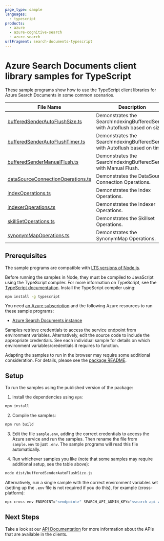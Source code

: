 ```yaml
---
page_type: sample
languages:
  - typescript
products:
  - azure
  - azure-cognitive-search
  - azure-search
urlFragment: search-documents-typescript
---
```


# Azure Search Documents client library samples for TypeScript

These sample programs show how to use the TypeScript client libraries for Azure Search Documents in some common scenarios.

| **File Name**                                                       | **Description**                                                              |
| ------------------------------------------------------------------- | ---------------------------------------------------------------------------- |
| [bufferedSenderAutoFlushSize.ts][bufferedsenderautoflushsize]       | Demonstrates the SearchIndexingBufferedSender with Autoflush based on size.  |
| [bufferedSenderAutoFlushTimer.ts][bufferedsenderautoflushtimer]     | Demonstrates the SearchIndexingBufferedSender with Autoflush based on timer. |
| [bufferedSenderManualFlush.ts][bufferedsendermanualflush]           | Demonstrates the SearchIndexingBufferedSender with Manual Flush.             |
| [dataSourceConnectionOperations.ts][datasourceconnectionoperations] | Demonstrates the DataSource Connection Operations.                           |
| [indexOperations.ts][indexoperations]                               | Demonstrates the Index Operations.                                           |
| [indexerOperations.ts][indexeroperations]                           | Demonstrates the Indexer Operations.                                         |
| [skillSetOperations.ts][skillsetoperations]                         | Demonstrates the Skillset Operations.                                        |
| [synonymMapOperations.ts][synonymmapoperations]                     | Demonstrates the SynonymMap Operations.                                      |

## Prerequisites

The sample programs are compatible with [LTS versions of Node.js](https://github.com/nodejs/release#release-schedule).

Before running the samples in Node, they must be compiled to JavaScript using the TypeScript compiler. For more information on TypeScript, see the [TypeScript documentation][typescript]. Install the TypeScript compiler using:

```bash
npm install -g typescript
```

You need [an Azure subscription][freesub] and the following Azure resources to run these sample programs:

- [Azure Search Documents instance][createinstance_azuresearchdocumentsinstance]

Samples retrieve credentials to access the service endpoint from environment variables. Alternatively, edit the source code to include the appropriate credentials. See each individual sample for details on which environment variables/credentials it requires to function.

Adapting the samples to run in the browser may require some additional consideration. For details, please see the [package README][package].

## Setup

To run the samples using the published version of the package:

1. Install the dependencies using `npm`:

```bash
npm install
```

2. Compile the samples:

```bash
npm run build
```

3. Edit the file `sample.env`, adding the correct credentials to access the Azure service and run the samples. Then rename the file from `sample.env` to just `.env`. The sample programs will read this file automatically.

4. Run whichever samples you like (note that some samples may require additional setup, see the table above):

```bash
node dist/bufferedSenderAutoFlushSize.js
```

Alternatively, run a single sample with the correct environment variables set (setting up the `.env` file is not required if you do this), for example (cross-platform):

```bash
npx cross-env ENDPOINT="<endpoint>" SEARCH_API_ADMIN_KEY="<search api admin key>" node dist/bufferedSenderAutoFlushSize.js
```

## Next Steps

Take a look at our [API Documentation][apiref] for more information about the APIs that are available in the clients.

[bufferedsenderautoflushsize]: https://github.com/Azure/azure-sdk-for-js/blob/main/sdk/search/search-documents/samples/v11/typescript/src/bufferedSenderAutoFlushSize.ts
[bufferedsenderautoflushtimer]: https://github.com/Azure/azure-sdk-for-js/blob/main/sdk/search/search-documents/samples/v11/typescript/src/bufferedSenderAutoFlushTimer.ts
[bufferedsendermanualflush]: https://github.com/Azure/azure-sdk-for-js/blob/main/sdk/search/search-documents/samples/v11/typescript/src/bufferedSenderManualFlush.ts
[datasourceconnectionoperations]: https://github.com/Azure/azure-sdk-for-js/blob/main/sdk/search/search-documents/samples/v11/typescript/src/dataSourceConnectionOperations.ts
[indexoperations]: https://github.com/Azure/azure-sdk-for-js/blob/main/sdk/search/search-documents/samples/v11/typescript/src/indexOperations.ts
[indexeroperations]: https://github.com/Azure/azure-sdk-for-js/blob/main/sdk/search/search-documents/samples/v11/typescript/src/indexerOperations.ts
[skillsetoperations]: https://github.com/Azure/azure-sdk-for-js/blob/main/sdk/search/search-documents/samples/v11/typescript/src/skillSetOperations.ts
[synonymmapoperations]: https://github.com/Azure/azure-sdk-for-js/blob/main/sdk/search/search-documents/samples/v11/typescript/src/synonymMapOperations.ts
[apiref]: https://docs.microsoft.com/javascript/api/@azure/search-documents
[freesub]: https://azure.microsoft.com/free/
[createinstance_azuresearchdocumentsinstance]: https://docs.microsoft.com/azure/search/search-create-service-portal
[package]: https://github.com/Azure/azure-sdk-for-js/tree/main/sdk/search/search-documents/README.md
[typescript]: https://www.typescriptlang.org/docs/home.html
